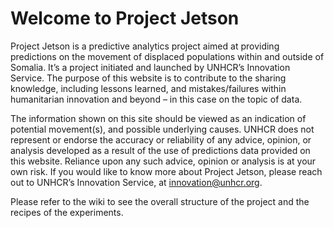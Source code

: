 # Welcome to Project Jetson
Project Jetson is a predictive analytics project aimed at providing predictions on the movement of displaced populations within and outside of Somalia. It’s a project initiated and launched by UNHCR’s Innovation Service. The purpose of this website is to contribute to the sharing knowledge, including lessons learned, and mistakes/failures within humanitarian innovation and beyond – in this case on the topic of data. 

The information shown on this site should be viewed as an indication of potential movement(s), and possible underlying causes. UNHCR does not represent or endorse the accuracy or reliability of any advice, opinion, or analysis developed as a result of the use of predictions data provided on this website. Reliance upon any such advice, opinion or analysis is at your own risk. If you would like to know more about Project Jetson, please reach out to UNHCR’s Innovation Service, at innovation@unhcr.org.

Please refer to the wiki to see the overall structure of the project and the recipes of the experiments.
